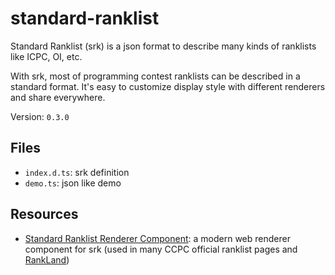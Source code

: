 # standard-ranklist

Standard Ranklist (srk) is a json format to describe many kinds of ranklists like ICPC, OI, etc.

With srk, most of programming contest ranklists can be described in a standard format. It's easy to customize display style with different renderers and share everywhere.

Version: `0.3.0`

## Files

- `index.d.ts`: srk definition
- `demo.ts`: json like demo

## Resources

- [Standard Ranklist Renderer Component](https://github.com/algoux/standard-ranklist-renderer-component): a modern web renderer component for srk (used in many CCPC official ranklist pages and [RankLand](https://rl.algoux.org))
